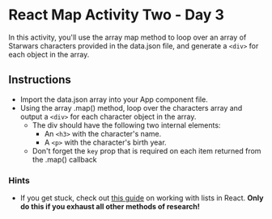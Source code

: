 # React Map Activity Two - Day 3

In this activity, you'll use the array map method to loop over an array of Starwars characters provided in the data.json file, and generate a ```<div>``` for each object in the array.

## Instructions

* Import the data.json array into your App component file. 
* Using the array .map() method, loop over the characters array and output a ```<div>``` for each character object in the array.
  * The div should have the following two internal elements:
    * An ```<h3>``` with the character's name.
    * A ```<p>``` with the character's birth year.
  * Don't forget the ```key``` prop that is required on each item returned from the .map() callback

### Hints
* If you get stuck, check out [this guide](https://reactjs.org/docs/lists-and-keys.html) on working with lists in React.  **Only do this if you exhaust all other methods of research!**


